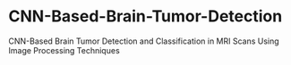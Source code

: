 # CNN-Based-Brain-Tumor-Detection
CNN-Based Brain Tumor Detection and Classification in  MRI Scans Using Image Processing Techniques
